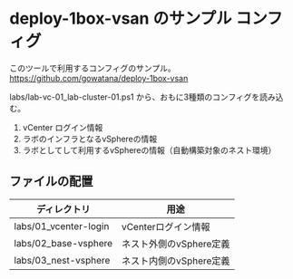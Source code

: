 # deploy-1box-vsan のサンプル コンフィグ

このツールで利用するコンフィグのサンプル。
https://github.com/gowatana/deploy-1box-vsan

labs/lab-vc-01_lab-cluster-01.ps1 から、おもに3種類のコンフィグを読み込む。
1. vCenter ログイン情報
2. ラボのインフラとなるvSphereの情報
3. ラボとしてして利用するvSphereの情報（自動構築対象のネスト環境）

## ファイルの配置

| ディレクトリ | 用途 |
| --- | --- |
| labs/01_vcenter-login | vCenterログイン情報 |
| labs/02_base-vsphere | ネスト外側のvSphere定義 |
| labs/03_nest-vsphere | ネスト内側のvSphere定義 |
